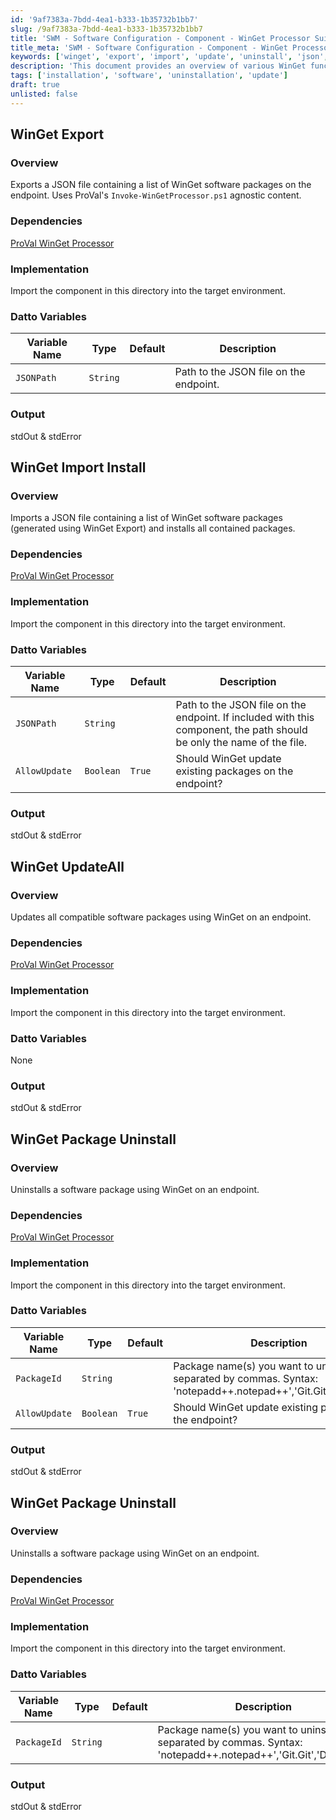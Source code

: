```yaml
---
id: '9af7383a-7bdd-4ea1-b333-1b35732b1bb7'
slug: /9af7383a-7bdd-4ea1-b333-1b35732b1bb7
title: 'SWM - Software Configuration - Component - WinGet Processor Suite'
title_meta: 'SWM - Software Configuration - Component - WinGet Processor Suite'
keywords: ['winget', 'export', 'import', 'update', 'uninstall', 'json', 'packages']
description: 'This document provides an overview of various WinGet functionalities including exporting a list of software packages to a JSON file, importing packages from a JSON file, updating all compatible software packages, and uninstalling specific software packages using WinGet on endpoints. It includes dependencies, implementation details, and Datto variable configurations for each process.'
tags: ['installation', 'software', 'uninstallation', 'update']
draft: true
unlisted: false
---
```


## WinGet Export

### Overview
Exports a JSON file containing a list of WinGet software packages on the endpoint. Uses ProVal's `Invoke-WinGetProcessor.ps1` agnostic content.

### Dependencies
[ProVal WinGet Processor](https://proval.itglue.com/5078775/docs/11310973#version=published&documentMode=view)

### Implementation
Import the component in this directory into the target environment.

### Datto Variables

| Variable Name | Type    | Default | Description                                       |
|---------------|---------|---------|---------------------------------------------------|
| `JSONPath`    | `String`|         | Path to the JSON file on the endpoint.           |

### Output
stdOut & stdError

## WinGet Import Install

### Overview
Imports a JSON file containing a list of WinGet software packages (generated using WinGet Export) and installs all contained packages.

### Dependencies
[ProVal WinGet Processor](https://proval.itglue.com/5078775/docs/11310973#version=published&documentMode=view)

### Implementation
Import the component in this directory into the target environment.

### Datto Variables

| Variable Name  | Type    | Default | Description                                                                                           |
|----------------|---------|---------|-------------------------------------------------------------------------------------------------------|
| `JSONPath`     | `String`|         | Path to the JSON file on the endpoint. If included with this component, the path should be only the name of the file. |
| `AllowUpdate`  | `Boolean`| `True`  | Should WinGet update existing packages on the endpoint?                                              |

### Output
stdOut & stdError

## WinGet UpdateAll

### Overview
Updates all compatible software packages using WinGet on an endpoint.

### Dependencies
[ProVal WinGet Processor](https://proval.itglue.com/5078775/docs/11310973#version=published&documentMode=view)

### Implementation
Import the component in this directory into the target environment.

### Datto Variables
None

### Output
stdOut & stdError

## WinGet Package Uninstall

### Overview
Uninstalls a software package using WinGet on an endpoint.

### Dependencies
[ProVal WinGet Processor](https://proval.itglue.com/5078775/docs/11310973#version=published&documentMode=view)

### Implementation
Import the component in this directory into the target environment.

### Datto Variables

| Variable Name  | Type    | Default | Description                                                                                           |
|----------------|---------|---------|-------------------------------------------------------------------------------------------------------|
| `PackageId`    | `String`|         | Package name(s) you want to uninstall, separated by commas. Syntax: 'notepadd++.notepad++','Git.Git','Ditto.Ditto' |
| `AllowUpdate`  | `Boolean`| `True`  | Should WinGet update existing packages on the endpoint?                                              |

### Output
stdOut & stdError

## WinGet Package Uninstall

### Overview
Uninstalls a software package using WinGet on an endpoint.

### Dependencies
[ProVal WinGet Processor](https://proval.itglue.com/5078775/docs/11310973#version=published&documentMode=view)

### Implementation
Import the component in this directory into the target environment.

### Datto Variables

| Variable Name  | Type    | Default | Description                                                                                           |
|----------------|---------|---------|-------------------------------------------------------------------------------------------------------|
| `PackageId`    | `String`|         | Package name(s) you want to uninstall, separated by commas. Syntax: 'notepadd++.notepad++','Git.Git','Ditto.Ditto' |

### Output
stdOut & stdError



